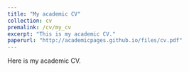 ```yaml
---
title: "My academic CV"
collection: cv
premalink: /cv/my_cv
excerpt: "This is my academic CV."
paperurl: "http://academicpages.github.io/files/cv.pdf"
---
```

Here is my academic CV.
